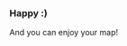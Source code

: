 ### Happy :)

And you can enjoy your map!

<div id="blank-point" class="demo"></div>
<script src="/react-d3-example/dist/map_detail/min/simple.min.js"></script>
